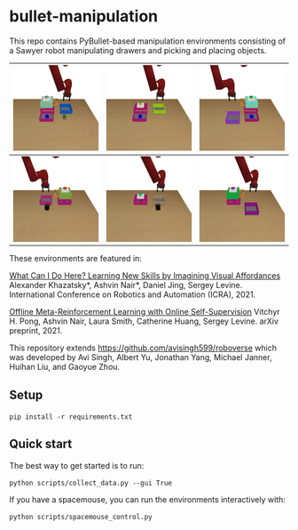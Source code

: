 # bullet-manipulation

This repo contains PyBullet-based manipulation environments consisting of a Sawyer robot manipulating drawers and picking and placing objects.

| <img src="gifs/fullimgs_video_0.gif" width="200" /> | <img src="gifs/fullimgs_video_1.gif" width="200" /> | <img src="gifs/fullimgs_video_2.gif" width="200" /> |
|---|---|---|
| <img src="gifs/fullimgs_video_3.gif" width="200" /> | <img src="gifs/fullimgs_video_4.gif" width="200" /> | <img src="gifs/fullimgs_video_5.gif" width="200" /> |

These environments are featured in:

[What Can I Do Here? Learning New Skills by Imagining Visual Affordances](https://arxiv.org/abs/2106.00671)
Alexander Khazatsky*, Ashvin Nair*, Daniel Jing, Sergey Levine. International Conference on Robotics and Automation (ICRA), 2021.

[Offline Meta-Reinforcement Learning with Online Self-Supervision](https://arxiv.org/abs/2107.03974)
Vitchyr H. Pong, Ashvin Nair, Laura Smith, Catherine Huang, Sergey Levine. arXiv preprint, 2021.

This repository extends https://github.com/avisingh599/roboverse which was developed by Avi Singh, Albert Yu, Jonathan Yang, Michael Janner, Huihan Liu, and Gaoyue Zhou.

## Setup
`pip install -r requirements.txt`

## Quick start
The best way to get started is to run:

```
python scripts/collect_data.py --gui True
```

If you have a spacemouse, you can run the environments interactively with: 
```
python scripts/spacemouse_control.py
```

